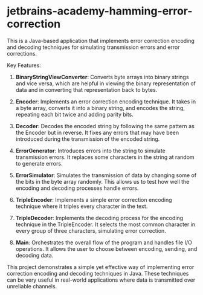# jetbrains-academy-hamming-error-correction
This is a Java-based application that implements error correction encoding and decoding techniques for simulating transmission errors and error corrections.

Key Features:

1. **BinaryStringViewConverter**: Converts byte arrays into binary strings and vice versa, which are helpful in viewing the binary representation of data and in converting that representation back to bytes.

2. **Encoder**: Implements an error correction encoding technique. It takes in a byte array, converts it into a binary string, and encodes the string, repeating each bit twice and adding parity bits.

3. **Decoder**: Decodes the encoded string by following the same pattern as the Encoder but in reverse. It fixes any errors that may have been introduced during the transmission of the encoded string.

4. **ErrorGenerator**: Introduces errors into the string to simulate transmission errors. It replaces some characters in the string at random to generate errors.

5. **ErrorSimulator**: Simulates the transmission of data by changing some of the bits in the byte array randomly. This allows us to test how well the encoding and decoding processes handle errors.

6. **TripleEncoder**: Implements a simple error correction encoding technique where it triples every character in the text.

7. **TripleDecoder**: Implements the decoding process for the encoding technique in the TripleEncoder. It selects the most common character in every group of three characters, simulating error correction.

8. **Main**: Orchestrates the overall flow of the program and handles file I/O operations. It allows the user to choose between encoding, sending, and decoding data.

This project demonstrates a simple yet effective way of implementing error correction encoding and decoding techniques in Java. These techniques can be very useful in real-world applications where data is transmitted over unreliable channels.
